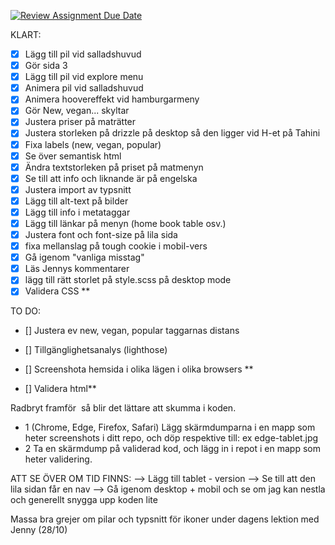 [![Review Assignment Due Date](https://classroom.github.com/assets/deadline-readme-button-22041afd0340ce965d47ae6ef1cefeee28c7c493a6346c4f15d667ab976d596c.svg)](https://classroom.github.com/a/3GX3QKax)


KLART:
- [x] Lägg till pil vid salladshuvud 
- [x] Gör sida 3
- [x] Lägg till pil vid explore menu
- [x] Animera pil vid salladshuvud 
- [x] Animera hoovereffekt vid hamburgarmeny
- [x] Gör New, vegan... skyltar 
- [x] Justera priser på maträtter 
- [x] Justera storleken på drizzle på desktop så den ligger vid H-et på Tahini
- [x] Fixa labels (new, vegan, popular)
- [x] Se över semantisk html
- [x] Ändra textstorleken på priset på matmenyn 
- [x] Se till att info och liknande är på engelska 
- [x] Justera import av typsnitt
- [x] Lägg till alt-text på bilder 
- [x] Lägg till info i metataggar 
- [x] Lägg till länkar på menyn (home book table osv.)
- [x] Justera font och font-size på lila sida 
- [x] fixa mellanslag på tough cookie i mobil-vers
- [x] Gå igenom "vanliga misstag"
- [x] Läs Jennys kommentarer
- [x] lägg till rätt storlet på style.scss på desktop mode
- [x] Validera CSS **

TO DO:
- [] Justera ev new, vegan, popular taggarnas distans 


- [] Tillgänglighetsanalys (lighthose)
- [] Screenshota hemsida i olika lägen i olika browsers **
- [] Validera html**

Radbryt framför <img> så blir det lättare att skumma i koden.

* 1 (Chrome, Edge, Firefox, Safari)
    Lägg skärmdumparna i en mapp som heter screenshots i ditt repo, och döp respektive till: ex edge-tablet.jpg
* 2 Ta en skärmdump på validerad kod, och lägg in i repot i en mapp som heter validering.

ATT SE ÖVER OM TID FINNS:
--> Lägg till tablet - version
--> Se till att den lila sidan får en nav
--> Gå igenom desktop + mobil och se om jag kan nestla och generellt snygga upp koden lite 






Massa bra grejer om pilar och typsnitt för ikoner under dagens lektion med Jenny (28/10)
